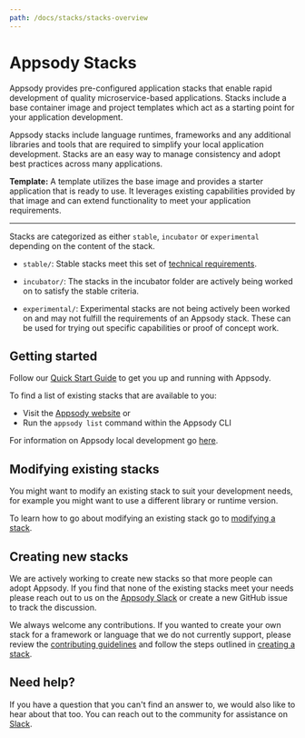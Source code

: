 ```yaml
---
path: /docs/stacks/stacks-overview
---
```

# Appsody Stacks

Appsody provides pre-configured application stacks that enable rapid development of quality microservice-based applications. Stacks include a base container image and project templates which act as a starting point for your application development.

Appsody stacks include language runtimes, frameworks and any additional libraries and tools that are required to simplify your local application development. Stacks are an easy way to manage consistency and adopt best practices across many applications.

**Template:** A template utilizes the base image and provides a starter application that is ready to use. It leverages existing capabilities provided by that image and can extend functionality to meet your application requirements.

---
Stacks are categorized as either `stable`, `incubator` or `experimental` depending on the content of the stack.

- `stable/`: Stable stacks meet this set of [technical requirements](https://github.com/appsody/stacks/blob/master/TECHNICAL_REQUIREMENTS.md).

- `incubator/`: The stacks in the incubator folder are actively being worked on to satisfy the stable criteria.

- `experimental/`: Experimental stacks are not being actively been worked on and may not fulfill the requirements of an Appsody stack. These can be used for trying out specific capabilities or proof of concept work.

## Getting started
Follow our [Quick Start Guide](/docs/getting-started/quick-start.md) to get you up and running with Appsody.

To find a list of existing stacks that are available to you:
- Visit the [Appsody website](https://appsody.dev) or
- Run the `appsody list` command within the Appsody CLI

For information on Appsody local development go [here](/docs/using-appsody/local-development.md).

## Modifying existing stacks
You might want to modify an existing stack to suit your development needs, for example you might want to use a different library or runtime version.

To learn how to go about modifying an existing stack go to [modifying a stack](create-or-modify.md#modifying-a-stack).

## Creating new stacks
We are actively working to create new stacks so that more people can adopt Appsody. If you find that none of the existing stacks meet your needs please reach out to us on the [Appsody Slack](https://appsody-slack.eu-gb.mybluemix.net/) or create a new GitHub issue to track the discussion.

We always welcome any contributions. If you wanted to create your own stack for a framework or language that we do not currently support, please review the [contributing guidelines](https://github.com/appsody/website/blob/master/CONTRIBUTING.md) and follow the steps outlined in [creating a stack](create-or-modify.md#creating-a-stack).

## Need help?
If you have a question that you can't find an answer to, we would also like to hear about that too. You can reach out to the community for assistance on [Slack](https://appsody-slack.eu-gb.mybluemix.net/).
